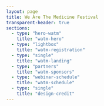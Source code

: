 ```yaml
---
layout: page
title: We Are The Medicine Festival
transparent-header: true
sections:
  - type: "hero-watm"
    title: "watm-hero"
  - type: "lightbox"
    title: "watm-registration"
  - type: "single"
    title: "watm-landing"
  - type: "partners"
    title: "watm-sponsors"
  - type: "webinar-schedule"
    title: "watm-schedule"
  - type: "single"
    title: "design-credit"
---
```

